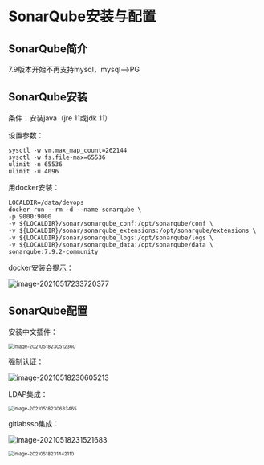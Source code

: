 # SonarQube安装与配置

## SonarQube简介

7.9版本开始不再支持mysql，mysql-->PG

## SonarQube安装

条件：安装java（jre 11或jdk 11）

设置参数：

```shell
sysctl -w vm.max_map_count=262144
sysctl -w fs.file-max=65536
ulimit -n 65536
ulimit -u 4096
```

用docker安装：

```shell
LOCALDIR=/data/devops
docker run --rm -d --name sonarqube \
-p 9000:9000
-v ${LOCALDIR}/sonar/sonarqube_conf:/opt/sonarqube/conf \
-v ${LOCALDIR}/sonar/sonarqube_extensions:/opt/sonarqube/extensions \
-v ${LOCALDIR}/sonar/sonarqube_logs:/opt/sonarqube/logs \
-v ${LOCALDIR}/sonar/sonarqube_data:/opt/sonarqube/data \
sonarqube:7.9.2-community
```

docker安装会提示：

![image-20210517233720377](https://gitee.com/c_honghui/picture/raw/master/img/20210517233727.png)

## SonarQube配置

安装中文插件：

<img src="https://gitee.com/c_honghui/picture/raw/master/img/20210518230519.png" alt="image-20210518230512360" style="zoom:67%;" />

强制认证：

![image-20210518230605213](https://gitee.com/c_honghui/picture/raw/master/img/20210518230605.png)

LDAP集成：

<img src="https://gitee.com/c_honghui/picture/raw/master/img/20210518230633.png" alt="image-20210518230633465" style="zoom:67%;" />

gitlabsso集成：

![image-20210518231521683](https://gitee.com/c_honghui/picture/raw/master/img/20210518231521.png)

<img src="https://gitee.com/c_honghui/picture/raw/master/img/20210518231442.png" alt="image-20210518231442110" style="zoom:67%;" />
